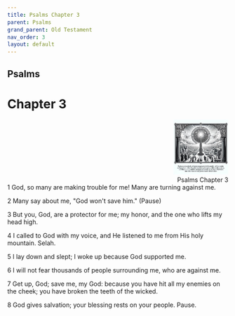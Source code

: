 ```yaml
---
title: Psalms Chapter 3
parent: Psalms
grand_parent: Old Testament
nav_order: 3
layout: default
---
```


## Psalms

# Chapter 3

<div style="clear: both; text-align: right;">
    <img src="/assets/Image/Psalms/500/3.jpg" alt="Psalms Chapter 3" class="chapter-image" style="max-width: 25%; height: auto;"/>
    <figcaption style="font-size: 14px;">Psalms Chapter 3</figcaption>
</div>
1 God, so many are making trouble for me! Many are turning against me.

2 Many say about me, "God won't save him." (Pause)

3 But you, God, are a protector for me; my honor, and the one who lifts my head high.

4 I called to God with my voice, and He listened to me from His holy mountain. Selah.

5 I lay down and slept; I woke up because God supported me.

6 I will not fear thousands of people surrounding me, who are against me.

7 Get up, God; save me, my God: because you have hit all my enemies on the cheek; you have broken the teeth of the wicked.

8 God gives salvation; your blessing rests on your people. Pause.


